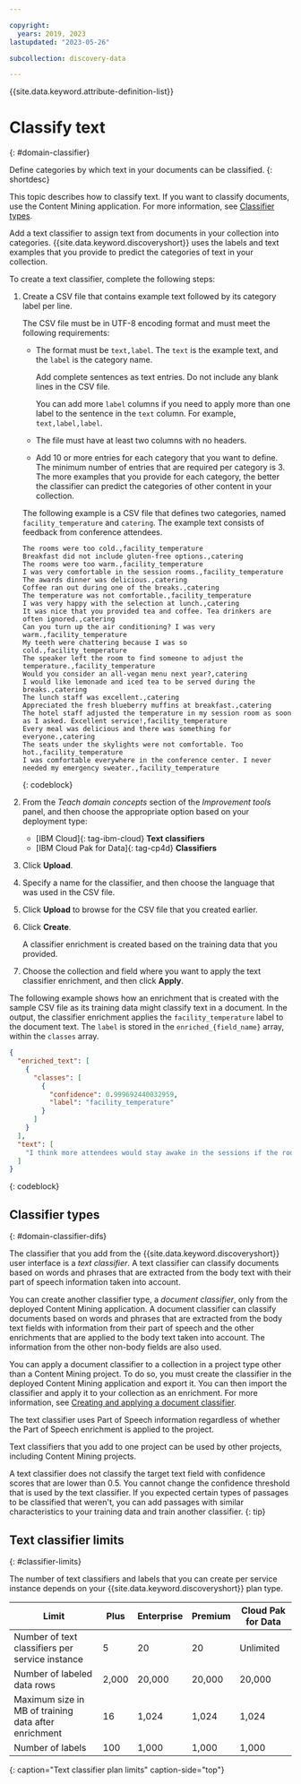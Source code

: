 ```yaml
---

copyright:
  years: 2019, 2023
lastupdated: "2023-05-26"

subcollection: discovery-data

---
```


{{site.data.keyword.attribute-definition-list}}

# Classify text
{: #domain-classifier}

Define categories by which text in your documents can be classified.
{: shortdesc}

This topic describes how to classify text. If you want to classify documents, use the Content Mining application. For more information, see [Classifier types](#domain-classifier-difs).

Add a text classifier to assign text from documents in your collection into categories. {{site.data.keyword.discoveryshort}} uses the labels and text examples that you provide to predict the categories of text in your collection.

To create a text classifier, complete the following steps:

1.  Create a CSV file that contains example text followed by its category label per line.

    The CSV file must be in UTF-8 encoding format and must meet the following requirements:

    -   The format must be `text,label`. The `text` is the example text, and the `label` is the category name.

        Add complete sentences as text entries. Do not include any blank lines in the CSV file.

        You can add more `label` columns if you need to apply more than one label to the sentence in the `text` column. For example, `text,label,label`.
    -   The file must have at least two columns with no headers.
    -   Add 10 or more entries for each category that you want to define. The minimum number of entries that are required per category is 3. The more examples that you provide for each category, the better the classifier can predict the categories of other content in your collection.

    The following example is a CSV file that defines two categories, named `facility_temperature` and `catering`. The example text consists of feedback from conference attendees.

    ```text
    The rooms were too cold.,facility_temperature
    Breakfast did not include gluten-free options.,catering
    The rooms were too warm.,facility_temperature
    I was very comfortable in the session rooms.,facility_temperature
    The awards dinner was delicious.,catering
    Coffee ran out during one of the breaks.,catering
    The temperature was not comfortable.,facility_temperature
    I was very happy with the selection at lunch.,catering
    It was nice that you provided tea and coffee. Tea drinkers are often ignored.,catering
    Can you turn up the air conditioning? I was very warm.,facility_temperature
    My teeth were chattering because I was so cold.,facility_temperature
    The speaker left the room to find someone to adjust the temperature.,facility_temperature
    Would you consider an all-vegan menu next year?,catering
    I would like lemonade and iced tea to be served during the breaks.,catering
    The lunch staff was excellent.,catering
    Appreciated the fresh blueberry muffins at breakfast.,catering
    The hotel staff adjusted the temperature in my session room as soon as I asked. Excellent service!,facility_temperature
    Every meal was delicious and there was something for everyone.,catering
    The seats under the skylights were not comfortable. Too hot.,facility_temperature
    I was comfortable everywhere in the conference center. I never needed my emergency sweater.,facility_temperature
    ```
    {: codeblock}

1.  From the *Teach domain concepts* section of the *Improvement tools* panel, and then choose the appropriate option based on your deployment type:

    -   [IBM Cloud]{: tag-ibm-cloud}  **Text classifiers**
    -   [IBM Cloud Pak for Data]{: tag-cp4d}  **Classifiers**

1.  Click **Upload**.
1.  Specify a name for the classifier, and then choose the language that was used in the CSV file.
1.  Click **Upload** to browse for the CSV file that you created earlier.
1.  Click **Create**.

    A classifier enrichment is created based on the training data that you provided.
1.  Choose the collection and field where you want to apply the text classifier enrichment, and then click **Apply**.

The following example shows how an enrichment that is created with the sample CSV file as its training data might classify text in a document. In the output, the classifier enrichment applies the `facility_temperature` label to the document text. The `label` is stored in the `enriched_{field_name}` array, within the `classes` array.

```json
{
  "enriched_text": [
    {
      "classes": [
        {
          "confidence": 0.999692440032959,
          "label": "facility_temperature"
        }
      ]
    }
  ],
  "text": [
    "I think more attendees would stay awake in the sessions if the rooms were colder."
  ]
}
```
{: codeblock}

## Classifier types
{: #domain-classifier-difs}

The classifier that you add from the {{site.data.keyword.discoveryshort}} user interface is a *text classifier*. A text classifier can classify documents based on words and phrases that are extracted from the body text with their part of speech information taken into account. 

You can create another classifier type, a *document classifier*, only from the deployed Content Mining application. A document classifier can classify documents based on words and phrases that are extracted from the body text fields with information from their part of speech and the other enrichments that are applied to the body text taken into account. The information from the other non-body fields are also used. 

You can apply a document classifier to a collection in a project type other than a Content Mining project. To do so, you must create the classifier in the deployed Content Mining application and export it. You can then import the classifier and apply it to your collection as an enrichment. For more information, see [Creating and applying a document classifier](https://cloud.ibm.com/docs/discovery-data?topic=discovery-data-cm-doc-classifier).

The text classifier uses Part of Speech information regardless of whether the Part of Speech enrichment is applied to the project.

Text classifiers that you add to one project can be used by other projects, including Content Mining projects.

A text classifier does not classify the target text field with confidence scores that are lower than 0.5. You cannot change the confidence threshold that is used by the text classifier. If you expected certain types of passages to be classified that weren't, you can add passages with similar characteristics to your training data and train another classifier.
{: tip}

## Text classifier limits
{: #classifier-limits}

The number of text classifiers and labels that you can create per service instance depends on your {{site.data.keyword.discoveryshort}} plan type.

| Limit   | Plus | Enterprise | Premium | Cloud Pak for Data |
|---------|------|------------|---------|--------------------|
| Number of text classifiers per service instance | 5 | 20 | 20 | Unlimited |
| Number of labeled data rows | 2,000 | 20,000 | 20,000 | 20,000 |
| Maximum size in MB of training data after enrichment | 16 | 1,024 | 1,024 | 1,024 |
| Number of labels | 100 | 1,000 | 1,000 | 1,000 |
{: caption="Text classifier plan limits" caption-side="top"}
